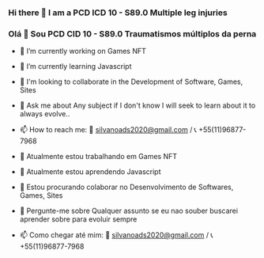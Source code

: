 ### Hi there 👋  I am a PCD ICD 10 - S89.0 Multiple leg injuries    
### Olá  👋  Sou PCD  CID 10 - S89.0   	Traumatismos múltiplos da perna 

- 🔭 I’m currently working on Games NFT
- 🌱 I’m currently learning Javascript 
- 👯 I'm looking to collaborate in the Development of Software, Games, Sites
- 💬 Ask me about Any subject if I don't know I will seek to learn about it to always evolve..
- 📫 How to reach me: 📧 silvanoads2020@gmail.com / 📞 +55(11)96877-7968

- 🔭 Atualmente estou trabalhando em Games NFT
- 🌱 Atualmente estou aprendendo Javascript
- 👯 Estou procurando colaborar no Desenvolvimento de Softwares, Games, Sites
- 💬 Pergunte-me sobre Qualquer assunto se eu nao souber buscarei aprender sobre para  evoluir sempre
- 📫 Como chegar até mim: 📧 silvanoads2020@gmail.com / 📞 +55(11)96877-7968
